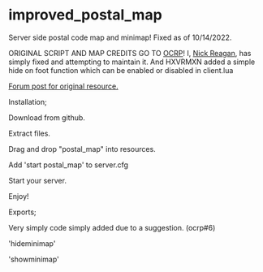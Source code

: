 # improved_postal_map
Server side postal code map and minimap! Fixed as of 10/14/2022.

ORIGINAL SCRIPT AND MAP CREDITS GO TO [OCRP](https://github.com/ocrp)! I, [Nick Reagan](https://github.com/NickReagan), has simply fixed and attempting to maintain it. And HXVRMXN added a simple hide on foot function which can be enabled or disabled in client.lua

[Forum post for original resource.](https://forum.cfx.re/t/ocrp-postal-and-minimap-server-side/992775/74)

Installation;

Download from github.

Extract files.

Drag and drop "postal_map" into resources.

Add 'start postal_map' to server.cfg

Start your server.

Enjoy!

Exports;

Very simply code simply added due to a suggestion. (ocrp#6)

'hideminimap'

'showminimap'
